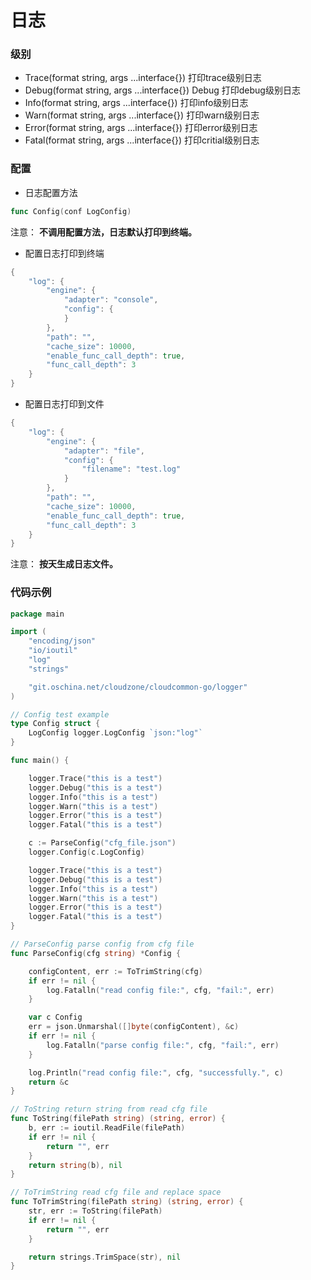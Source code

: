 # 日志

### 级别
* Trace(format string, args ...interface{}) 打印trace级别日志
* Debug(format string, args ...interface{}) Debug 打印debug级别日志
* Info(format string, args ...interface{}) 打印info级别日志
* Warn(format string, args ...interface{}) 打印warn级别日志
* Error(format string, args ...interface{}) 打印error级别日志
* Fatal(format string, args ...interface{}) 打印critial级别日志

### 配置

* 日志配置方法 
```go
func Config(conf LogConfig)
```
注意： **不调用配置方法，日志默认打印到终端。**

* 配置日志打印到终端
```go
{
    "log": {
        "engine": {
            "adapter": "console",
            "config": {
            }
        },
        "path": "",
        "cache_size": 10000,
        "enable_func_call_depth": true,
        "func_call_depth": 3
    }
}
```

* 配置日志打印到文件
```go
{
    "log": {
        "engine": {
            "adapter": "file",
            "config": {
                "filename": "test.log"
            }
        },
        "path": "",
        "cache_size": 10000,
        "enable_func_call_depth": true,
        "func_call_depth": 3
    }
}
```

注意： **按天生成日志文件。**

### 代码示例
```go
package main

import (
	"encoding/json"
	"io/ioutil"
	"log"
	"strings"

	"git.oschina.net/cloudzone/cloudcommon-go/logger"
)

// Config test example
type Config struct {
	LogConfig logger.LogConfig `json:"log"`
}

func main() {

	logger.Trace("this is a test")
	logger.Debug("this is a test")
	logger.Info("this is a test")
	logger.Warn("this is a test")
	logger.Error("this is a test")
	logger.Fatal("this is a test")

	c := ParseConfig("cfg_file.json")
	logger.Config(c.LogConfig)

	logger.Trace("this is a test")
	logger.Debug("this is a test")
	logger.Info("this is a test")
	logger.Warn("this is a test")
	logger.Error("this is a test")
	logger.Fatal("this is a test")
}

// ParseConfig parse config from cfg file
func ParseConfig(cfg string) *Config {

	configContent, err := ToTrimString(cfg)
	if err != nil {
		log.Fatalln("read config file:", cfg, "fail:", err)
	}

	var c Config
	err = json.Unmarshal([]byte(configContent), &c)
	if err != nil {
		log.Fatalln("parse config file:", cfg, "fail:", err)
	}

	log.Println("read config file:", cfg, "successfully.", c)
	return &c
}

// ToString return string from read cfg file
func ToString(filePath string) (string, error) {
	b, err := ioutil.ReadFile(filePath)
	if err != nil {
		return "", err
	}
	return string(b), nil
}

// ToTrimString read cfg file and replace space
func ToTrimString(filePath string) (string, error) {
	str, err := ToString(filePath)
	if err != nil {
		return "", err
	}

	return strings.TrimSpace(str), nil
}
```
